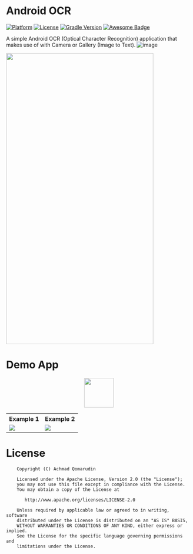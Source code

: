 # Android OCR

[![Platform](https://img.shields.io/badge/platform-Android-yellow.svg)](https://www.android.com)
[![License](https://img.shields.io/badge/license-Apache%202-4EB1BA.svg?style=flat-square)](https://www.apache.org/licenses/LICENSE-2.0.html)
[![Gradle Version](https://img.shields.io/badge/gradle-4.0-green.svg)](https://docs.gradle.org/current/release-notes)
[![Awesome Badge](https://cdn.rawgit.com/sindresorhus/awesome/d7305f38d29fed78fa85652e3a63e154dd8e8829/media/badge.svg)](https://java-lang.github.io/awesome-java)

A simple Android OCR (Optical Character Recognition) application that makes use of with Camera or Gallery (Image to Text).
![image](https://github.com/purvagevaria/AndroidOCR/assets/147112956/9e124ab9-d04c-4f16-95e4-55a09be584a7)

<img src="https://github.com/purvagevaria/AndroidOCR/assets/147112956/9e124ab9-d04c-4f16-95e4-55a09be584a7" width="400" height="790">

# Demo App

<p align="center">
  <a href="https://github.com/achmadqomarudin/Android-OCR/releases/latest/download/app-demo.apk">
    <img src="https://www.inspirefm.org/wp-content/uploads/button-apk.png" height="80">
  </a>
</p>

<table style="width:100%">
  <tr>
    <th>Example 1</th>
    <th>Example 2</th>
  </tr>
  <tr>
    <td><img src="screenshots/1.gif"/></td>
    <td><img src="screenshots/2.gif"/></td>
  </tr>
</table>

# License

```
    Copyright (C) Achmad Qomarudin

    Licensed under the Apache License, Version 2.0 (the "License");
    you may not use this file except in compliance with the License.
    You may obtain a copy of the License at

       http://www.apache.org/licenses/LICENSE-2.0

    Unless required by applicable law or agreed to in writing, software
    distributed under the License is distributed on an "AS IS" BASIS,
    WITHOUT WARRANTIES OR CONDITIONS OF ANY KIND, either express or implied.
    See the License for the specific language governing permissions and
    limitations under the License.
```
